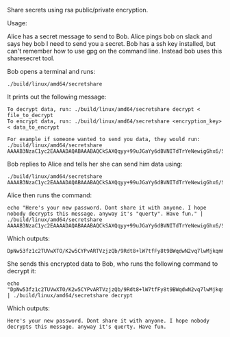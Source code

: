 Share secrets using rsa public/private encryption.

Usage:

Alice has a secret message to send to Bob. Alice pings bob on slack and says hey bob I need to send you a secret.
Bob has a ssh key installed, but can't remember how to use gpg on the command line. Instead bob uses this sharesecret tool.

Bob opens a terminal and runs:

    ./build/linux/amd64/secretshare

It prints out the following message:

    To decrypt data, run: ./build/linux/amd64/secretshare decrypt < file_to_decrypt
    To encrypt data, run: ./build/linux/amd64/secretshare <encryption_key> < data_to_encrypt
    
    For example if someone wanted to send you data, they would run:
    ./build/linux/amd64/secretshare AAAAB3NzaC1yc2EAAAADAQABAAABAQCkSAXQqyy+99uJGaYy6dBVNITdTrYeNewigGhx6/SrPppJX7KLPo6qSI8vP/ej8VDiFJGB4FjbiCLarkn1X1e1F4GW7CkjylUmD1X7njl6EeuZSzqvzsWoyO3Pgwa94d/mkQNvfvGyC9FopJh0pdVbLcPuyX75Tc6SmD8jq9PifoyC3nX2qeUOSZMgjbADpsIGABENaaDs1gTeRp2KwYHG2UwxnAUNKoANFIUK1McAL37xSJJ32pY4vEtlYxzhu2Rji7fUvQB4gqWhKuoOOoP1aP4zcOSPORMyZyPOPLT3SiVnW4GI10j0p73Y/aoYeg0eRUvhKB8WDRwOXIldgWrv

Bob replies to Alice and tells her she can send him data using:

    ./build/linux/amd64/secretshare AAAAB3NzaC1yc2EAAAADAQABAAABAQCkSAXQqyy+99uJGaYy6dBVNITdTrYeNewigGhx6/SrPppJX7KLPo6qSI8vP/ej8VDiFJGB4FjbiCLarkn1X1e1F4GW7CkjylUmD1X7njl6EeuZSzqvzsWoyO3Pgwa94d/mkQNvfvGyC9FopJh0pdVbLcPuyX75Tc6SmD8jq9PifoyC3nX2qeUOSZMgjbADpsIGABENaaDs1gTeRp2KwYHG2UwxnAUNKoANFIUK1McAL37xSJJ32pY4vEtlYxzhu2Rji7fUvQB4gqWhKuoOOoP1aP4zcOSPORMyZyPOPLT3SiVnW4GI10j0p73Y/aoYeg0eRUvhKB8WDRwOXIldgWrv

Alice then runs the command:

    echo "Here's your new password. Dont share it with anyone. I hope nobody decrypts this message. anyway it's "querty". Have fun." | ./build/linux/amd64/secretshare AAAAB3NzaC1yc2EAAAADAQABAAABAQCkSAXQqyy+99uJGaYy6dBVNITdTrYeNewigGhx6/SrPppJX7KLPo6qSI8vP/ej8VDiFJGB4FjbiCLarkn1X1e1F4GW7CkjylUmD1X7njl6EeuZSzqvzsWoyO3Pgwa94d/mkQNvfvGyC9FopJh0pdVbLcPuyX75Tc6SmD8jq9PifoyC3nX2qeUOSZMgjbADpsIGABENaaDs1gTeRp2KwYHG2UwxnAUNKoANFIUK1McAL37xSJJ32pY4vEtlYxzhu2Rji7fUvQB4gqWhKuoOOoP1aP4zcOSPORMyZyPOPLT3SiVnW4GI10j0p73Y/aoYeg0eRUvhKB8WDRwOXIldgWrv

Which outputs:

    DpNw53fz1c2TUVwXTO/K2w5CYPvARTVzjzQb/9Rdt8+lW7tfFy8t9BWqdwN2vq7lwMjkqmKxJIKDhc8OwMh+TkMrmC4Q0Qr146td9E9vu+XV5LyBD7OlYXqFo0edE9QmyrRCcG9teV3XuLpmO7XgnenYnyOTySepjHX1rZgff6VVGn1dWtHLKk32H6D39q+HkY+8k+cTUgXwWe3rJTcjipXJAsDmH9/DoPJcCwH/Rc/9mz+zJW9YEiASuxl37e639erSFY3JwTTTOfnBzOoS4pWJPQtpCNdx77RXlSbNPyx+CgBMLpx5/QgqyLcBe0mWf2pA17eYHN3Z6gDt3Wsavg==

She sends this encrypted data to Bob, who runs the following command to decrypt it:


    echo "DpNw53fz1c2TUVwXTO/K2w5CYPvARTVzjzQb/9Rdt8+lW7tfFy8t9BWqdwN2vq7lwMjkqmKxJIKDhc8OwMh+TkMrmC4Q0Qr146td9E9vu+XV5LyBD7OlYXqFo0edE9QmyrRCcG9teV3XuLpmO7XgnenYnyOTySepjHX1rZgff6VVGn1dWtHLKk32H6D39q+HkY+8k+cTUgXwWe3rJTcjipXJAsDmH9/DoPJcCwH/Rc/9mz+zJW9YEiASuxl37e639erSFY3JwTTTOfnBzOoS4pWJPQtpCNdx77RXlSbNPyx+CgBMLpx5/QgqyLcBe0mWf2pA17eYHN3Z6gDt3Wsavg==" | ./build/linux/amd64/secretshare decrypt

Which outputs:

    Here's your new password. Dont share it with anyone. I hope nobody decrypts this message. anyway it's querty. Have fun.
